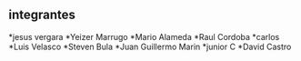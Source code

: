 ## integrantes

*jesus vergara
*Yeizer Marrugo
*Mario Alameda
*Raul Cordoba
*carlos
*Luis Velasco
*Steven Bula
*Juan Guillermo Marin
*junior C
*David Castro